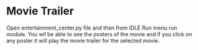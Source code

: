 # Movie Trailer

Open entertainment_center.py file and then from IDLE Run menu run module.
You wll be able to see the posters of the movie and 
if you click on any poster it will play the movie trailer for the selected movie.
